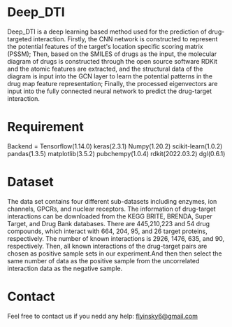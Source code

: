 # Deep_DTI
Deep_DTI is a deep learning based method used for the prediction of drug-targeted interaction. Firstly, the CNN network is constructed to represent the potential features of the target's location specific scoring matrix (PSSM); Then, based on the SMILES of drugs as the input, the molecular diagram of drugs is constructed through the open source software RDKit and the atomic features are extracted, and the structural data of the diagram is input into the GCN layer to learn the potential patterns in the drug map feature representation; Finally, the processed eigenvectors are input into the fully connected neural network to predict the drug-target interaction. 
# Requirement
Backend = Tensorflow(1.14.0)
keras(2.3.1)
Numpy(1.20.2)
scikit-learn(1.0.2)
pandas(1.3.5)
matplotlib(3.5.2)
pubchempy(1.0.4)
rdkit(2022.03.2)
dgl(0.6.1)
# Dataset
The data set contains four different sub-datasets including enzymes, ion channels, GPCRs, and nuclear receptors. The information of drug-target interactions can be downloaded from the KEGG BRITE, BRENDA, Super Target, and Drug Bank databases. There are 445,210,223 and 54 drug compounds, which interact with 664, 204, 95, and 26 target proteins, respectively. The number of known interactions is 2926, 1476, 635, and 90, respectively. Then, all known interactions of the drug-target pairs are chosen as positive sample sets in our experiment.And then then select the same number of data as the positive sample from the uncorrelated interaction data as the negative sample.
# Contact
Feel free to contact us if you nedd any help: flyinsky6@gmail.com


